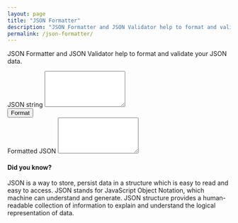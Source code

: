 ```yaml
---
layout: page
title: "JSON Formatter"
description: "JSON Formatter and JSON Validator help to format and validate your JSON data."
permalink: /json-formatter/
---
```


JSON Formatter and JSON Validator help to format and validate your JSON data.

<form>
  <div class="form-group">
    <label for="inputContainer">JSON string</label>
    <textarea class="form-control" id="inputContainer" rows="5"></textarea>
  </div>
  <button id="actionBtn" type="button" class="btn btn-primary">Format</button>
  <br>
  <div class="form-group">
    <label for="outputContainer">Formatted JSON</label>
    <textarea class="form-control" id="outputContainer" rows="5"></textarea>
  </div>
</form>

<script>
  document.getElementById('actionBtn').onclick = function() {
    var inputData = document.getElementById('inputContainer').value;
    var outputData = JSON.stringify(JSON.parse(inputData), null, 2);
    document.getElementById('outputContainer').value = outputData;
  };
</script>

#### Did you know?

JSON is a way to store, persist data in a structure which is easy to read and easy to access. JSON stands for JavaScript Object Notation, which machine can understand and generate. JSON structure provides a human-readable collection of information to explain and understand the logical representation of data.
